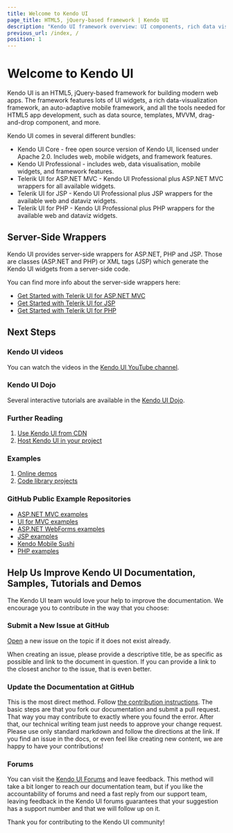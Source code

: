 ```yaml
---
title: Welcome to Kendo UI
page_title: HTML5, jQuery-based framework | Kendo UI
description: "Kendo UI framework overview: UI components, rich data visualization framework, auto-adaptive mobile widgets and all tools for building rich web applications."
previous_url: /index, /
position: 1
---
```


# Welcome to Kendo UI

Kendo UI is an HTML5, jQuery-based framework for building modern web apps. The framework features lots of UI widgets, a
rich data-visualization framework, an auto-adaptive mobile framework, and all the tools needed for HTML5 app
development, such as data source, templates, MVVM, drag-and-drop component, and more.

Kendo UI comes in several different bundles:

* Kendo UI Core - free open source version of Kendo UI, licensed under Apache 2.0. Includes web, mobile widgets, and
  framework features.
* Kendo UI Professional - includes web, data visualisation, mobile widgets, and framework features.
* Telerik UI for ASP.NET MVC - Kendo UI Professional plus ASP.NET MVC wrappers for all available widgets.
* Telerik UI for JSP - Kendo UI Professional plus JSP wrappers for the available web and dataviz widgets.
* Telerik UI for PHP - Kendo UI Professional plus PHP wrappers for the available web and dataviz widgets.

## Server-Side Wrappers

Kendo UI provides server-side wrappers for ASP.NET, PHP and JSP. Those are classes (ASP.NET and PHP) or XML tags (JSP)
which generate the Kendo UI widgets from a server-side code.

You can find more info about the server-side wrappers here:

- [Get Started with Telerik UI for ASP.NET MVC](/aspnet-mvc/introduction)
- [Get Started with Telerik UI for JSP](/jsp/introduction)
- [Get Started with Telerik UI for PHP](/php/introduction)

## Next Steps

### Kendo UI videos

You can watch the videos in the [Kendo UI YouTube channel](http://www.youtube.com/kendouitv).

### Kendo UI Dojo

Several interactive tutorials are available in the [Kendo UI Dojo](http://dojo.telerik.com).

### Further Reading

1. [Use Kendo UI from CDN](/install/cdn)
1. [Host Kendo UI in your project](/install/onsite)

### Examples

1. [Online demos](http://demos.telerik.com/kendo-ui)
1. [Code library projects](http://www.telerik.com/support/code-library)

### GitHub Public Example Repositories

-   [ASP.NET MVC examples](https://github.com/telerik/kendo-examples-asp-net-mvc/)
-   [UI for MVC examples](https://github.com/telerik/ui-for-aspnet-mvc-examples)
-   [ASP.NET WebForms examples](https://github.com/telerik/kendo-examples-asp-net/)
-   [JSP examples](https://github.com/telerik/kendo-examples-java)
-   [Kendo Mobile Sushi](https://github.com/telerik/kendo-mobile-sushi)
-   [PHP examples](https://github.com/telerik/kendo-examples-php)

## Help Us Improve Kendo UI Documentation, Samples, Tutorials and Demos

The Kendo UI team would love your help to improve the documentation. We encourage you to contribute in the way that you
choose:

### Submit a New Issue at GitHub

[Open](https://github.com/telerik/kendo-docs/issues?state=open) a new issue on the topic if it does not exist already.

When creating an issue, please provide a descriptive title, be as specific as possible and link to the document in
question. If you can provide a link to the closest anchor to the issue, that is even better.

### Update the Documentation at GitHub

This is the most direct method. Follow [the contribution instructions](https://github.com/telerik/kendo-docs/blob/master/README.md). The basic steps
are that you fork our documentation and submit a pull request. That way you may contribute to exactly where you found the error. After that, our technical
writing team just needs to approve your change request. Please use only standard markdown and follow the directions at the link. If you find an issue
in the docs, or even feel like creating new content, we are happy to have your contributions!

### Forums

You can visit the [Kendo UI Forums](http://www.telerik.com/forums) and leave feedback. This method will take a bit longer to reach our documentation
team, but if you like the accountability of forums and need a fast reply from our support team, leaving feedback in the Kendo UI forums guarantees
that your suggestion has a support number and that we will follow up on it.

Thank you for contributing to the Kendo UI community!
